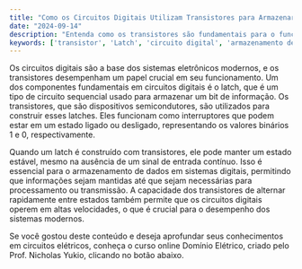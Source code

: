 ```yaml
---
title: "Como os Circuitos Digitais Utilizam Transistores para Armazenar Dados?"
date: "2024-09-14"
description: "Entenda como os transistores são fundamentais para o funcionamento dos circuitos digitais e o armazenamento de dados."
keywords: ['transistor', 'Latch', 'circuito digital', 'armazenamento de dados', 'engenharia elétrica']
---
```


Os circuitos digitais são a base dos sistemas eletrônicos modernos, e os transistores desempenham um papel crucial em seu funcionamento. Um dos componentes fundamentais em circuitos digitais é o latch, que é um tipo de circuito sequencial usado para armazenar um bit de informação. Os transistores, que são dispositivos semicondutores, são utilizados para construir esses latches. Eles funcionam como interruptores que podem estar em um estado ligado ou desligado, representando os valores binários 1 e 0, respectivamente.

Quando um latch é construído com transistores, ele pode manter um estado estável, mesmo na ausência de um sinal de entrada contínuo. Isso é essencial para o armazenamento de dados em sistemas digitais, permitindo que informações sejam mantidas até que sejam necessárias para processamento ou transmissão. A capacidade dos transistores de alternar rapidamente entre estados também permite que os circuitos digitais operem em altas velocidades, o que é crucial para o desempenho dos sistemas modernos.

Se você gostou deste conteúdo e deseja aprofundar seus conhecimentos em circuitos elétricos, conheça o curso online Domínio Elétrico, criado pelo Prof. Nicholas Yukio, clicando no botão abaixo.